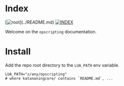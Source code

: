 # Index

[![root](https://img.shields.io/badge/back_to_root-536362?)](../README.md)
[![INDEX](https://img.shields.io/badge/index-blue?labelColor=blue)](INDEX.md)

Welcome on the `opscripting` documentation.

# Install

Add the repo root directory to the `LUA_PATH` env variable.

```shell
LUA_PATH="z/any/opscripting"
# where katananingcore/ contains `README.md`, ...
```
